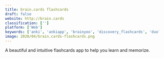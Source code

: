 ```yaml
---
title: brain.cards flashcards
draft: false 
website: http://brain.cards
classification: ['']
platform: ['Web']
keywords: ['anki', 'ankiapp', 'brainyoo', 'discovery_flashcards', 'duolingo', 'fluxcards', 'fresh_memory', 'fullrecall', 'hellotalk', 'leitnerbox', 'memrise', 'pauk', 'pauker', 'quizlet', 'voc2brain', 'iflash', 'jmemorize']
image: 2020/04/brain.cards-flashcards.png
---
```

A beautiful and intuitive flashcards app to help you learn and memorize.